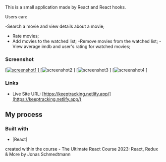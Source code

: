 This is a small application made by React and React hooks.

Users can:

-Search a movie and view details about a movie;

- Rate movies;
- Add movies to the watched list;
  -Remove movies from the watched list;
  -View average imdb and user's rating for watched movies;

### Screenshot

[[![screenshot1](https://github.com/nanatotibadze/worldwise/assets/106735126/790acf6b-0bed-4be2-8a06-10351864c3b3)
]
]()
[![screenshot2](https://github.com/nanatotibadze/worldwise/assets/106735126/3be10dd3-6a3f-4279-a0a3-246212352e0b)
]
[![screenshot3](https://github.com/nanatotibadze/worldwise/assets/106735126/56dcc96e-0b8e-4040-b804-0211b3b77c57)
]
[![screenshot4](https://github.com/nanatotibadze/worldwise/assets/106735126/4e8694d4-65c5-4bb8-b7f9-e80d340a77c9)
]

### Links

- Live Site URL: [https://keeptracking.netlify.app/](https://keeptracking.netlify.app/)

## My process

### Built with

- [React]

created within the course - The Ultimate React Course 2023: React, Redux & More by Jonas Schmedtmann
